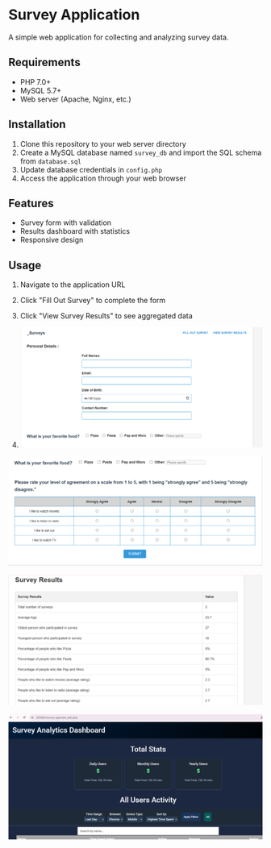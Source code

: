 #  Survey Application

A simple web application for collecting and analyzing survey data.

## Requirements

- PHP 7.0+
- MySQL 5.7+
- Web server (Apache, Nginx, etc.)

## Installation

1. Clone this repository to your web server directory
2. Create a MySQL database named `survey_db` and import the SQL schema from `database.sql`
3. Update database credentials in `config.php`
4. Access the application through your web browser

## Features

- Survey form with validation
- Results dashboard with statistics
- Responsive design

## Usage

1. Navigate to the application URL
2. Click "Fill Out Survey" to complete the form
3. Click "View Survey Results" to see aggregated data




4. ![image alt](https://github.com/BenCityzen/mySurvey/blob/4815e487f76c8c9443236887d02d5b0b072ba4d7/Screenshot%202025-06-03%20115312.png)

![image alt](https://github.com/BenCityzen/mySurvey/blob/50f7d3b41a80fbd6d9e6a59234d77c81ad4d2d91/Screenshot%202025-06-03%20115331.png)

![image alt](https://github.com/BenCityzen/mySurvey/blob/1a4a2689ab706d0ce7385d4a429a9912f418225c/Screenshot%202025-06-03%20115428.png)

![image alt](https://github.com/BenCityzen/mySurvey/blob/6f066f709086df3e24e91886cf1ad418dd0c7775/Screenshot%202025-06-03%20234140.png)
